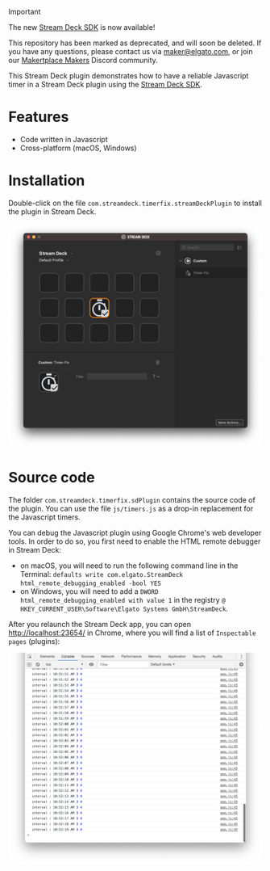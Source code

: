 > [!IMPORTANT]  
> The new [Stream Deck SDK](https://github.com/elgatosf/streamdeck) is now available!
>
> This repository has been marked as deprecated, and will soon be deleted. If you have any questions, please contact us via [maker@elgato.com](maker@elgato.com), or join our [Makertplace Makers](https://discord.gg/GehBUcu627) Discord community.

This Stream Deck plugin demonstrates how to have a reliable Javascript timer in a Stream Deck plugin using the [Stream Deck SDK](https://developer.elgato.com/documentation/stream-deck/).


# Features

- Code written in Javascript
- Cross-platform (macOS, Windows)


# Installation

Double-click on the file `com.streamdeck.timerfix.streamDeckPlugin` to install the plugin in Stream Deck.

![](screenshot.png)

# Source code

The folder `com.streamdeck.timerfix.sdPlugin` contains the source code of the plugin. You can use the file `js/timers.js` as a drop-in replacement for the Javascript timers.

You can debug the Javascript plugin using Google Chrome's web developer tools. In order to do so, you first need to enable the HTML remote debugger in Stream Deck:

- on macOS, you will need to run the following command line in the Terminal:
   `defaults write com.elgato.StreamDeck html_remote_debugging_enabled -bool YES`
- on Windows, you will need to add a `DWORD html_remote_debugging_enabled with value 1` in the registry `@ HKEY_CURRENT_USER\Software\Elgato Systems GmbH\StreamDeck`.

After you relaunch the Stream Deck app, you can open [http://localhost:23654/](http://localhost:23654/) in Chrome, where you will find a list of `Inspectable pages` (plugins):

![](Chrome.png)

